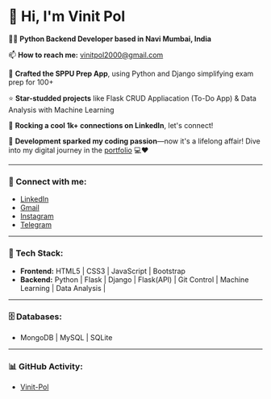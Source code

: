 # 👋 Hi, I'm Vinit Pol
👨‍💻 **Python Backend Developer based in Navi Mumbai, India**

📫 **How to reach me:** [vinitpol2000@gmail.com](mailto:vinitpol2000@gmail.com)

📱 **Crafted the SPPU Prep App**, using Python and Django simplifying exam prep for 100+ 

⭐ **Star-studded projects** like Flask CRUD Appliacation (To-Do App) & Data Analysis with Machine Learning 

🔗 **Rocking a cool 1k+ connections on LinkedIn**, let's connect!

🚀 **Development sparked my coding passion**—now it's a lifelong affair! Dive into my digital journey in the [portfolio](#) 💻❤️

---

### 📲 Connect with me:
- [LinkedIn](https://www.linkedin.com/in/vinit-pol-b64a121a9/)
- [Gmail](mailto:vinitpol2000@gmail.com)
- [Instagram](#)
- [Telegram](#)

---

### 🚀 Tech Stack:
- **Frontend:** HTML5 | CSS3 | JavaScript | Bootstrap 
- **Backend:** Python | Flask | Django | Flask(API) | Git Control | Machine Learning  | Data Analysis | 

---

### 🗄️ Databases:
- MongoDB | MySQL | SQLite

---------

### 📊 GitHub Activity:
- [Vinit-Pol](https://github.com/vinitpol)

